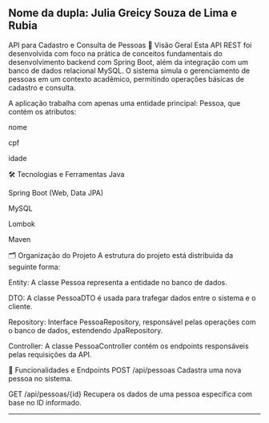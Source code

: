 Nome da dupla: Julia Greicy Souza de Lima e Rubia 
---

API para Cadastro e Consulta de Pessoas
📄 Visão Geral
Esta API REST foi desenvolvida com foco na prática de conceitos fundamentais do desenvolvimento backend com Spring Boot, além da integração com um banco de dados relacional MySQL.
O sistema simula o gerenciamento de pessoas em um contexto acadêmico, permitindo operações básicas de cadastro e consulta.

A aplicação trabalha com apenas uma entidade principal: Pessoa, que contém os atributos:

nome

cpf

idade

🛠️ Tecnologias e Ferramentas
Java

Spring Boot (Web, Data JPA)

MySQL

Lombok

Maven

🗂️ Organização do Projeto
A estrutura do projeto está distribuída da seguinte forma:

Entity: A classe Pessoa representa a entidade no banco de dados.

DTO: A classe PessoaDTO é usada para trafegar dados entre o sistema e o cliente.

Repository: Interface PessoaRepository, responsável pelas operações com o banco de dados, estendendo JpaRepository.

Controller: A classe PessoaController contém os endpoints responsáveis pelas requisições da API.

🔗 Funcionalidades e Endpoints
POST /api/pessoas
Cadastra uma nova pessoa no sistema.

GET /api/pessoas/{id}
Recupera os dados de uma pessoa específica com base no ID informado.



---
